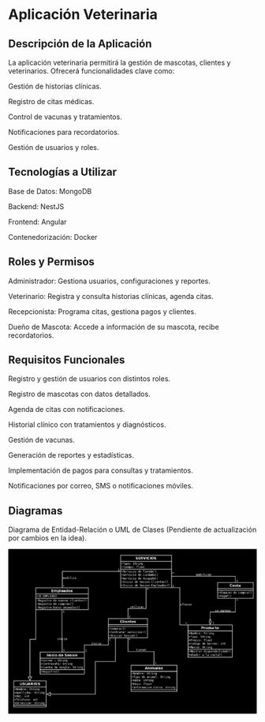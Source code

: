 # Aplicación Veterinaria

## Descripción de la Aplicación

La aplicación veterinaria permitirá la gestión de mascotas, clientes y veterinarios. Ofrecerá funcionalidades clave como:

Gestión de historias clínicas.

Registro de citas médicas.

Control de vacunas y tratamientos.

Notificaciones para recordatorios.

Gestión de usuarios y roles.

## Tecnologías a Utilizar

Base de Datos: MongoDB

Backend: NestJS

Frontend: Angular

Contenedorización: Docker

## Roles y Permisos

Administrador: Gestiona usuarios, configuraciones y reportes.

Veterinario: Registra y consulta historias clínicas, agenda citas.

Recepcionista: Programa citas, gestiona pagos y clientes.

Dueño de Mascota: Accede a información de su mascota, recibe recordatorios.

## Requisitos Funcionales

Registro y gestión de usuarios con distintos roles.

Registro de mascotas con datos detallados.

Agenda de citas con notificaciones.

Historial clínico con tratamientos y diagnósticos.

Gestión de vacunas.

Generación de reportes y estadísticas.

Implementación de pagos para consultas y tratamientos.

Notificaciones por correo, SMS o notificaciones móviles.

## Diagramas

Diagrama de Entidad-Relación o UML de Clases (Pendiente de actualización por cambios en la idea).

![alt text](image.png)
